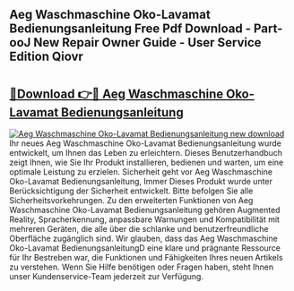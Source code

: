 ## Aeg Waschmaschine Oko-Lavamat Bedienungsanleitung Free Pdf Download - Part-ooJ New Repair Owner Guide - User Service Edition Qiovr

# <h2><a href="http://df5msq.blite.top/?on=Aeg+Waschmaschine+Oko-Lavamat+Bedienungsanleitung">🔗Download 👉🔴 Aeg Waschmaschine Oko-Lavamat Bedienungsanleitung</a></h2>

[![Aeg Waschmaschine Oko-Lavamat Bedienungsanleitung new download](https://i.imgur.com/lujVjoI.png)](http://df5msq.blite.top/?on=Aeg+Waschmaschine+Oko-Lavamat+Bedienungsanleitung)
Ihr neues Aeg Waschmaschine Oko-Lavamat Bedienungsanleitung wurde entwickelt, um Ihnen das Leben zu erleichtern. Dieses Benutzerhandbuch zeigt Ihnen, wie Sie Ihr Produkt installieren, bedienen und warten, um eine optimale Leistung zu erzielen. Sicherheit geht vor Aeg Waschmaschine Oko-Lavamat Bedienungsanleitung, Immer Dieses Produkt wurde unter Berücksichtigung der Sicherheit entwickelt. Bitte befolgen Sie alle Sicherheitsvorkehrungen. Zu den erweiterten Funktionen von Aeg Waschmaschine Oko-Lavamat Bedienungsanleitung gehören Augmented Reality, Spracherkennung, anpassbare Warnungen und Kompatibilität mit mehreren Geräten, die alle über die schlanke und benutzerfreundliche Oberfläche zugänglich sind. Wir glauben, dass das Aeg Waschmaschine Oko-Lavamat BedienungsanleitungD eine klare und prägnante Ressource für Ihr Bestreben war, die Funktionen und Fähigkeiten Ihres neuen Artikels zu verstehen. Wenn Sie Hilfe benötigen oder Fragen haben, steht Ihnen unser Kundenservice-Team jederzeit zur Verfügung.
